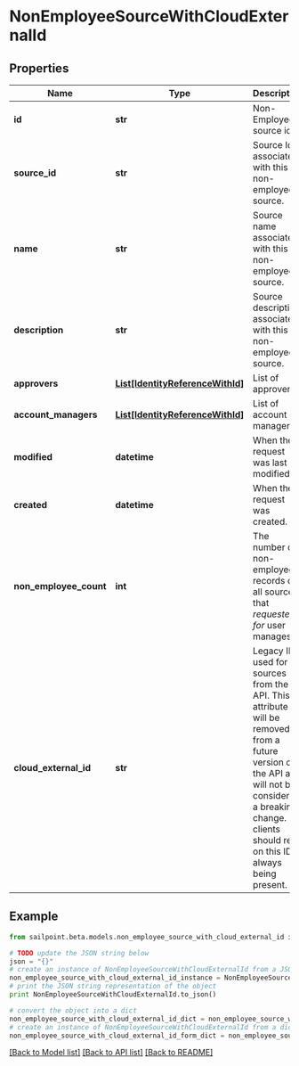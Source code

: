 # NonEmployeeSourceWithCloudExternalId


## Properties
Name | Type | Description | Notes
------------ | ------------- | ------------- | -------------
**id** | **str** | Non-Employee source id. | [optional] 
**source_id** | **str** | Source Id associated with this non-employee source. | [optional] 
**name** | **str** | Source name associated with this non-employee source. | [optional] 
**description** | **str** | Source description associated with this non-employee source. | [optional] 
**approvers** | [**List[IdentityReferenceWithId]**](IdentityReferenceWithId.md) | List of approvers | [optional] 
**account_managers** | [**List[IdentityReferenceWithId]**](IdentityReferenceWithId.md) | List of account managers | [optional] 
**modified** | **datetime** | When the request was last modified. | [optional] 
**created** | **datetime** | When the request was created. | [optional] 
**non_employee_count** | **int** | The number of non-employee records on all sources that *requested-for* user manages. | [optional] 
**cloud_external_id** | **str** | Legacy ID used for sources from the V1 API. This attribute will be removed from a future version of the API and will not be considered a breaking change. No clients should rely on this ID always being present. | [optional] 

## Example

```python
from sailpoint.beta.models.non_employee_source_with_cloud_external_id import NonEmployeeSourceWithCloudExternalId

# TODO update the JSON string below
json = "{}"
# create an instance of NonEmployeeSourceWithCloudExternalId from a JSON string
non_employee_source_with_cloud_external_id_instance = NonEmployeeSourceWithCloudExternalId.from_json(json)
# print the JSON string representation of the object
print NonEmployeeSourceWithCloudExternalId.to_json()

# convert the object into a dict
non_employee_source_with_cloud_external_id_dict = non_employee_source_with_cloud_external_id_instance.to_dict()
# create an instance of NonEmployeeSourceWithCloudExternalId from a dict
non_employee_source_with_cloud_external_id_form_dict = non_employee_source_with_cloud_external_id.from_dict(non_employee_source_with_cloud_external_id_dict)
```
[[Back to Model list]](../README.md#documentation-for-models) [[Back to API list]](../README.md#documentation-for-api-endpoints) [[Back to README]](../README.md)


